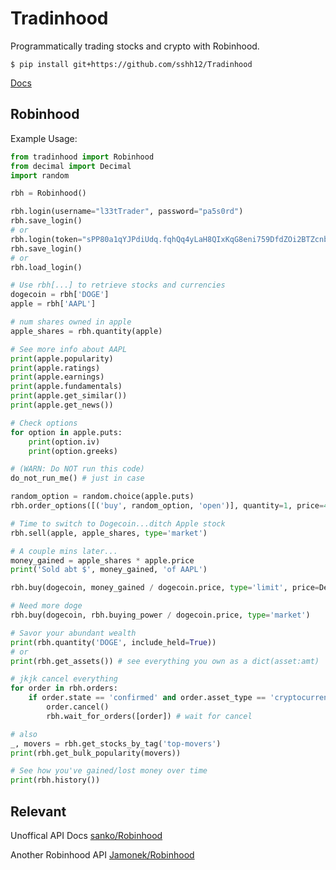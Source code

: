 # Tradinhood

Programmatically trading stocks and crypto with Robinhood.

```shell
$ pip install git+https://github.com/sshh12/Tradinhood
```

[Docs](https://github.com/sshh12/Tradinhood/blob/master/docs/DOCS.md)

## Robinhood

Example Usage:

```python
from tradinhood import Robinhood
from decimal import Decimal
import random

rbh = Robinhood()

rbh.login(username="l33tTrader", password="pa5s0rd")
rbh.save_login()
# or
rbh.login(token="sPP80a1qYJPdiUdq.fqhQq4yLaH8QIxKqG8eni759DfdZOi2BTZcnbnCB...")
rbh.save_login()
# or
rbh.load_login()

# Use rbh[...] to retrieve stocks and currencies
dogecoin = rbh['DOGE']
apple = rbh['AAPL']

# num shares owned in apple
apple_shares = rbh.quantity(apple)

# See more info about AAPL
print(apple.popularity)
print(apple.ratings)
print(apple.earnings)
print(apple.fundamentals)
print(apple.get_similar())
print(apple.get_news())

# Check options
for option in apple.puts:
    print(option.iv)
    print(option.greeks)

# (WARN: Do NOT run this code)
do_not_run_me() # just in case

random_option = random.choice(apple.puts)
rbh.order_options([('buy', random_option, 'open')], quantity=1, price=4.20)

# Time to switch to Dogecoin...ditch Apple stock
rbh.sell(apple, apple_shares, type='market')

# A couple mins later...
money_gained = apple_shares * apple.price
print('Sold abt $', money_gained, 'of AAPL')

rbh.buy(dogecoin, money_gained / dogecoin.price, type='limit', price=Decimal('0.0001'))

# Need more doge
rbh.buy(dogecoin, rbh.buying_power / dogecoin.price, type='market')

# Savor your abundant wealth
print(rbh.quantity('DOGE', include_held=True))
# or
print(rbh.get_assets()) # see everything you own as a dict(asset:amt)

# jkjk cancel everything
for order in rbh.orders:
    if order.state == 'confirmed' and order.asset_type == 'cryptocurrency':
        order.cancel()
        rbh.wait_for_orders([order]) # wait for cancel

# also
_, movers = rbh.get_stocks_by_tag('top-movers')
print(rbh.get_bulk_popularity(movers))

# See how you've gained/lost money over time
print(rbh.history())
```

## Relevant

Unoffical API Docs [sanko/Robinhood](https://github.com/sanko/Robinhood)

Another Robinhood API [Jamonek/Robinhood](https://github.com/Jamonek/Robinhood)
